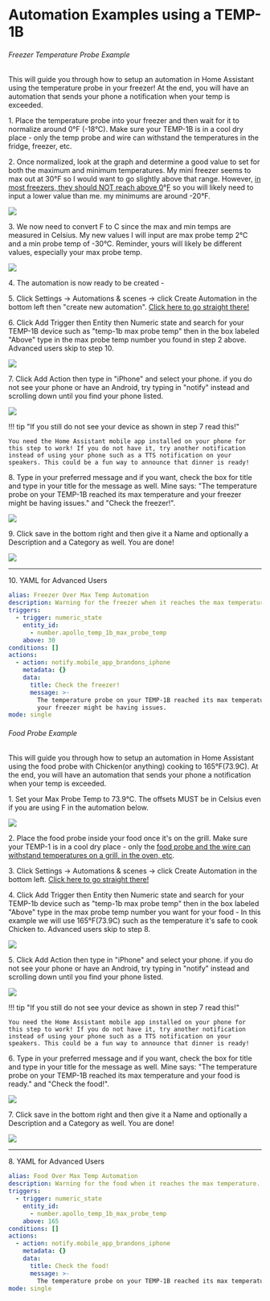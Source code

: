 # Automation Examples using a TEMP-1B

###### Freezer Temperature Probe Example

This will guide you through how to setup an automation in Home Assistant using the temperature probe in your freezer! At the end, you will have an automation that sends your phone a notification when your temp is exceeded.

1\. Place the temperature probe into your freezer and then wait for it to normalize around 0°F (-18°C). Make sure your TEMP-1B is in a cool dry place - only the temp probe and wire can withstand the temperatures in the fridge, freezer, etc.

2\. Once normalized, look at the graph and determine a good value to set for both the maximum and minimum temperatures. My mini freezer seems to max out at 30°F so I would want to go slightly above that range. However, <a href="https://www.energy.gov/energysaver/refrigerator-freezer-use-and-temperature-tips" target="_blank" rel="noreferrer nofollow noopener">in most freezers, they should NOT reach above 0</a>°<a href="https://www.energy.gov/energysaver/refrigerator-freezer-use-and-temperature-tips" target="_blank" rel="noreferrer nofollow noopener">F</a> so you will likely need to input a lower value than me. my minimums are around -20°F.

![](assets/temp-1-temp-probe-ex-automation-pic-1.png)

3\. We now need to convert F to C since the max and min temps are measured in Celsius. My new values I will input are max probe temp 2°C and a min probe temp of -30°C. Reminder, yours will likely be different values, especially your max probe temp.

![](assets/temp-1-temp-probe-ex-automation-pic-2.png)

4\. The automation is now ready to be created -

5\. Click Settings -&gt; Automations & scenes -&gt; click Create Automation in the bottom left then "create new automation". <a href="http://homeassistant.local:8123/config/automation/edit/new" target="_blank" rel="noreferrer nofollow noopener">Click here to go straight there!</a>

6\. Click Add Trigger then Entity then Numeric state and search for your TEMP-1B device such as "temp-1b max probe temp" then in the box labeled "Above" type in the max probe temp number you found in step 2 above. Advanced users skip to step 10.

![](assets/temp-1-temp-probe-ex-automation-pic-3.png)

7\. Click Add Action then type in "iPhone" and select your phone. if you do not see your phone or have an Android, try typing in "notify" instead and scrolling down until you find your phone listed.

![](assets/temp-1-temp-probe-ex-automation-pic-4.png)

!!! tip "If you still do not see your device as shown in step 7 read this!"

    You need the Home Assistant mobile app installed on your phone for this step to work! If you do not have it, try another notification instead of using your phone such as a TTS notification on your speakers. This could be a fun way to announce that dinner is ready!

8\. Type in your preferred message and if you want, check the box for title and type in your title for the message as well. Mine says: "The temperature probe on your TEMP-1B reached its max temperature and your freezer might be having issues." and "Check the freezer!".

![](assets/temp-1-temp-probe-ex-automation-pic-5.png)

9\. Click save in the bottom right and then give it a Name and optionally a Description and a Category as well. You are done!

![](assets/temp-1-temp-probe-ex-automation-pic-6.png)

---

10\. YAML for Advanced Users

```yaml
alias: Freezer Over Max Temp Automation
description: Warning for the freezer when it reaches the max temperature.
triggers:
  - trigger: numeric_state
    entity_id:
      - number.apollo_temp_1b_max_probe_temp
    above: 30
conditions: []
actions:
  - action: notify.mobile_app_brandons_iphone
    metadata: {}
    data:
      title: Check the freezer!
      message: >-
        The temperature probe on your TEMP-1B reached its max temperature and
        your freezer might be having issues.
mode: single
```

###### Food Probe Example

This will guide you through how to setup an automation in Home Assistant using the food probe with Chicken(or anything) cooking to 165°F(73.9C). At the end, you will have an automation that sends your phone a notification when your temp is exceeded.

1\. Set your Max Probe Temp to 73.9°C. The offsets MUST be in Celsius even if you are using F in the automation below.

![](assets/temp-1-food-probe-ex-automation-pic-1.png)

2\. Place the food probe inside your food once it's on the grill. Make sure your TEMP-1 is in a cool dry place - only the <a href="https://wiki.apolloautomation.com/products/temp1/addons/food-probe/" title="Click me for more info on installation of food probe and usage." target="_blank" rel="noreferrer nofollow noopener">food probe and the wire can withstand temperatures on a grill, in the oven, etc</a>.

3\. Click Settings -&gt; Automations & scenes -&gt; click Create Automation in the bottom left. <a href="http://homeassistant.local:8123/config/automation/edit/new" target="_blank" rel="noreferrer nofollow noopener">Click here to go straight there!</a>

4\. Click Add Trigger then Entity then Numeric state and search for your TEMP-1b device such as "temp-1b max probe temp" then in the box labeled "Above" type in the max probe temp number you want for your food - In this example we will use 165°F(73.9C) such as the temperature it's safe to cook Chicken to. Advanced users skip to step 8.

![](assets/temp-1-food-probe-ex-automation-pic-3.png)

5\. Click Add Action then type in "iPhone" and select your phone. if you do not see your phone or have an Android, try typing in "notify" instead and scrolling down until you find your phone listed.

![](assets/temp-1-temp-probe-ex-automation-pic-4.png)

!!! tip "If you still do not see your device as shown in step 7 read this!"

    You need the Home Assistant mobile app installed on your phone for this step to work! If you do not have it, try another notification instead of using your phone such as a TTS notification on your speakers. This could be a fun way to announce that dinner is ready!

6\. Type in your preferred message and if you want, check the box for title and type in your title for the message as well. Mine says: "The temperature probe on your TEMP-1B reached its max temperature and your food is ready." and "Check the food!".

![](assets/temp-1-food-probe-ex-automation-pic-5.png)

7\. Click save in the bottom right and then give it a Name and optionally a Description and a Category as well. You are done!

![](assets/temp-1-food-probe-ex-automation-pic-6.png)

---

8\. YAML for Advanced Users

```yaml
alias: Food Over Max Temp Automation
description: Warning for the food when it reaches the max temperature.
triggers:
  - trigger: numeric_state
    entity_id:
      - number.apollo_temp_1b_max_probe_temp
    above: 165
conditions: []
actions:
  - action: notify.mobile_app_brandons_iphone
    metadata: {}
    data:
      title: Check the food!
      message: >-
        The temperature probe on your TEMP-1B reached its max temperature and your food is ready.
mode: single
```